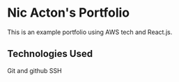 # Nic Acton's Portfolio

This is an example portfolio using AWS tech and React.js.

## Technologies Used

Git and github
SSH
